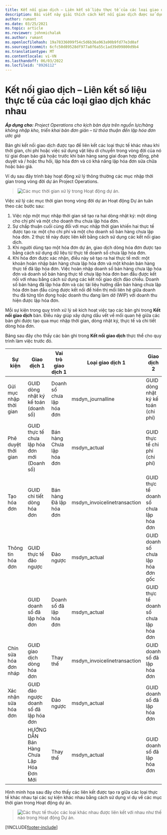 ```yaml
---
title: Kết nối giao dịch – Liên kết số liệu thực tế của các loại giao dịch khác nhau
description: Bài viết này giải thích cách kết nối giao dịch được sử dụng để liên kết các thực tế thuộc các loại khác nhau nhằm giúp theo dõi khả năng sinh lời, tồn đọng thanh toán và tính toán doanh thu đã lập hóa đơn so với chưa lập hóa đơn.
author: rumant
ms.date: 03/25/2021
ms.topic: article
ms.reviewer: johnmichalak
ms.author: rumant
ms.openlocfilehash: 19a78336099f54c5d6b36a963a90b9fd77e3d0af
ms.sourcegitcommit: 6cfc50d89528df977a8f6a55c1ad39d99800d9b4
ms.translationtype: MT
ms.contentlocale: vi-VN
ms.lasthandoff: 06/03/2022
ms.locfileid: "8926112"
---
```

# <a name="transaction-connections---link-actuals-of-different-transaction-types"></a>Kết nối giao dịch – Liên kết số liệu thực tế của các loại giao dịch khác nhau

_**Áp dụng cho:** Project Operations cho kịch bản dựa trên nguồn lực/hàng không nhập kho, triển khai bản đơn giản – từ thỏa thuận đến lập hóa đơn ước giá_

Bản ghi kết nối giao dịch được tạo để liên kết các loại thực tế khác nhau khi thời gian, chi phí hoặc việc sử dụng vật liệu di chuyển trong vòng đời của nó từ giai đoạn báo giá hoặc trước khi bán hàng sang giai đoạn hợp đồng, phê duyệt và / hoặc thu hồi, lập hóa đơn và có khả năng lập hóa đơn sửa chữa hoặc báo giá.

Ví dụ sau đây trình bày hoạt động xử lý thông thường các mục nhập thời gian trong vòng đời dự án Project Operations.

> ![Các mục thời gian xử lý trong Hoạt động dự án.](media/basic-guide-17.png)

Việc xử lý các mục thời gian trong vòng đời dự án Hoạt động Dự án tuân theo các bước sau: 

1. Việc nộp một mục nhập thời gian sẽ tạo ra hai dòng nhật ký: một dòng cho chi phí và một cho doanh thu chưa lập hóa đơn. 
2. Sự chấp thuận cuối cùng đối với mục nhập thời gian khiến hai thực tế được tạo ra: một cho chi phí và một cho doanh số bán hàng chưa lập hóa đơn. 2 thực tế này được liên kết bằng cách sử dụng các kết nối giao dịch.
3. Khi người dùng tạo một hóa đơn dự án, giao dịch dòng hóa đơn được tạo bằng cách sử dụng dữ liệu từ thực tế doanh số chưa lập hóa đơn.
4. Khi hóa đơn được xác nhận, điều này sẽ tạo ra hai thực tế mới: một khoản hoàn nhập bán hàng chưa lập hóa đơn và một khoản bán hàng thực tế đã lập hóa đơn. Việc hoàn nhập doanh số bán hàng chưa lập hóa đơn và doanh số bán hàng thực tế chưa lập hóa đơn ban đầu được kết nối với nhau bằng cách sử dụng các kết nối giao dịch đảo chiều. Doanh số bán hàng đã lập hóa đơn và các tài liệu hướng dẫn bán hàng chưa lập hóa đơn ban đầu cũng được kết nối để hiển thị mối liên hệ giữa doanh thu đã từng tồn đọng hoặc doanh thu đang làm dở (WIP) với doanh thu hiện được lập hóa đơn.   

Mỗi sự kiện trong quy trình xử lý sẽ kích hoạt việc tạo các bản ghi trong **Kết nối giao dịch** bàn. Điều này giúp xây dựng dấu vết về mối quan hệ giữa các bản ghi được tạo qua mục nhập thời gian, dòng nhật ký, thực tế và chi tiết dòng hóa đơn.

Bảng sau đây cho thấy các bản ghi trong **Kết nối giao dịch** thực thể cho quy trình làm việc trước đó.

|Sự kiện                   |Giao dịch 1                 |Vai trò giao dịch 1 |Loại giao dịch 1       |Giao dịch 2          |Vai trò giao dịch 2 |Loại giao dịch 2 |
|------------------------|------------------------------|---------------|-----------------------------|-----------------------------|-------------------|-------------------|
|Gửi mục nhập thời gian   |GUID dòng nhật ký kế toán (doanh số)     |Doanh số chưa lập hóa đơn |msdyn_journalline            |GUID dòng nhật ký kế toán (chi phí)     |Chi phí            |msdyn_journalline  |
|Phê duyệt thời gian           |GUID thực tế chưa lập hóa đơn mới (Doanh số)  |Bán hàng Chưa lập hóa đơn |msdyn_actual                 |GUID thực tế chi phí (chi phí)       |Chi phí            |msdyn_actual       |
|Tạo hóa đơn        |GUID chi tiết dòng hóa đơn      |Bán hàng Đã lập hóa đơn   |msdyn_invoicelinetransaction |GUID thực tế doanh số chưa lập hóa đơn   |Doanh số chưa lập hóa đơn  |msdyn_actual       |
|Thông tin hóa đơn    |GUID thực tế đảo ngược         |Đảo ngược      |msdyn_actual                 |GUID doanh số chưa lập hóa đơn gốc |Gốc        |msdyn_actual       |
|                        |GUID doanh số đã lập hóa đơn             |Doanh số đã lập hóa đơn   |msdyn_actual                 |GUID thực tế doanh số chưa lập hóa đơn   |Doanh số chưa lập hóa đơn  |msdyn_actual       |
|Chỉn sửa hóa đơn nháp |GUID giao dịch dòng hóa đơn|Thay thế      |msdyn_invoicelinetransaction |GUID doanh số đã lập hóa đơn            |Gốc        |msdyn_actual       |
|Xác nhận sửa hóa đơn|GUID đảo ngược doanh số đã lập hóa đơn  |Đảo ngược      |msdyn_actual                 |GUID doanh số đã lập hóa đơn            |Gốc        |msdyn_actual       |
|                        |HƯỚNG DẪN Bán Hàng Chưa Lập Hóa Đơn Mới |Thay thế            |msdyn_actual                 |GUID doanh số đã lập hóa đơn            |Gốc        |msdyn_actual       |


Hình minh họa sau đây cho thấy các liên kết được tạo ra giữa các loại thực tế khác nhau tại các sự kiện khác nhau bằng cách sử dụng ví dụ về các mục thời gian trong Hoạt động dự án.

> ![Các thực tế thuộc các loại khác nhau được liên kết với nhau như thế nào trong Hoạt động Dự án.](media/TransactionConnections.png)

[!INCLUDE[footer-include](../includes/footer-banner.md)]
